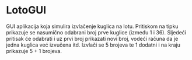 # LotoGUI

GUI aplikacija koja simulira izvlačenje kuglica na lotu.
Pritiskom na tipku prikazuje se nasumično odabrani broj prve kuglice (između 1 i 36).
Sljedeći pritisak će odabrati i uz prvi broj prikazati novi broj, vodeći računa da je jedna kuglica već izvučena itd.
Izvlači se 5 brojeva te 1 dodatni i na kraju prikazuje 5 + 1 brojeva.
